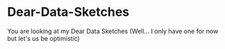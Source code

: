 # Dear-Data-Sketches
You are looking at my Dear Data Sketches (Well... I only have one for now but let's us be optimistic)
